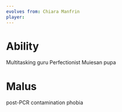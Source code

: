 ```yaml
---
evolves from: Chiara Manfrin
player:
---
```

# Ability

Multitasking guru
Perfectionist
Muiesan pupa

# Malus

post-PCR contamination phobia